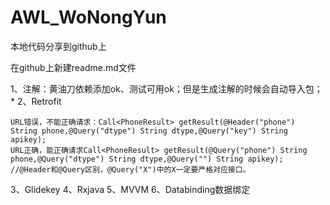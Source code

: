 # AWL_WoNongYun
本地代码分享到github上

在github上新建readme.md文件

1、注解：黄油刀依赖添加ok、测试可用ok；但是生成注解的时候会自动导入包；*
2、Retrofit

    URL错误，不能正确请求：Call<PhoneResult> getResult(@Header("phone") String phone,@Query("dtype") String dtype,@Query("key") String apikey);
    URL正确，能正确请求Call<PhoneResult> getResult(@Query("phone") String phone,@Query("dtype") String dtype,@Query("") String apikey);
    //@Header和@Query区别，@Query("X")中的X一定要严格对应接口。


3、Glidekey
4、Rxjava
5、MVVM
6、Databinding数据绑定
